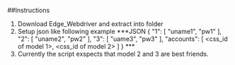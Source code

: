 ##Instructions 


1.  Download Edge_Webdriver and extract into folder
2.  Setup json like following example 
        ***JSON
            {
                "1": [
                    "uname1",
                    "pw1"
                ],
                "2": [
                    "uname2",
                    "pw2"
                ],
                "3": [
                    "uame3",
                    "pw3"
                ],
                "accounts": [
                    <css_id of model 1>,
                    <css_id of model 2>
                ]
            }
        ***
3. Currently the script exspects that model 2 and 3 are best friends.